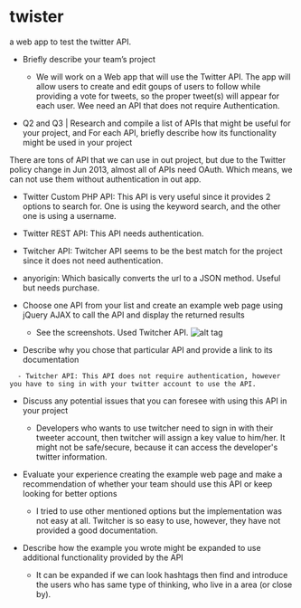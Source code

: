 # twister
a web app to test the twitter API.

- Briefly describe your team’s project

  - We will work on a Web app that will use the Twitter API. The app will allow users to create and edit goups of users to follow while providing a vote for tweets, so the proper tweet(s) will appear for each user. Wee need an API that does not require Authentication.

- Q2 and Q3 | Research and compile a list of APIs that might be useful for your project, and For each API, briefly describe how its functionality might be used in your project

There are tons of API that we can use in out project, but due to the Twitter policy change in Jun 2013, almost all of APIs need OAuth. Which means, we can not use them without authentication in out app.

  - Twitter Custom PHP API: This API is very useful since it provides 2 options to search for. One is using the keyword search, and the other one is using a username.

  - Twitter REST API: This API needs authentication.

  - Twitcher API: Twitcher API seems to be the best match for the project since it does not need authentication.

  - anyorigin: Which basically converts the url to a JSON method. Useful but needs purchase.

- Choose one API from your list and create an example web page using jQuery AJAX to call the API and display the returned results

  - See the screenshots. Used Twitcher API.
	![alt tag](https://raw.github.com/mehrdadrafiee/twister/master/1.png)

- Describe why you chose that particular API and provide a link to its documentation

```
  - Twitcher API: This API does not require authentication, however you have to sing in with your twitter account to use the API.
```

- Discuss any potential issues that you can foresee with using this API in your project

  - Developers who wants to use twitcher need to sign in with their tweeter account, then twitcher will assign a key value to him/her. It might not be safe/secure, because it can access the developer's twitter information.

- Evaluate your experience creating the example web page and make a recommendation of whether your team should use this API or keep looking for better options

  - I tried to use other mentioned options but the implementation was not easy at all. Twitcher is so easy to use, however, they have not provided a good documentation.

- Describe how the example you wrote might be expanded to use additional functionality provided by the API

  - It can be expanded if we can look hashtags then find and introduce the users who has same type of thinking, who live in a area (or close by).